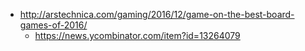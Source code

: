 - http://arstechnica.com/gaming/2016/12/game-on-the-best-board-games-of-2016/
  - https://news.ycombinator.com/item?id=13264079
